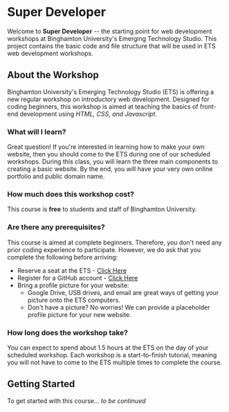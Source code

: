# Super Developer

Welcome to __Super Developer__ -- the starting point for web development workshops at Binghamton University's Emerging Technology Studio. This project contains the basic code and file structure that will be used in ETS web development workshops.

## About the Workshop
Binghamton University's Emerging Technology Studio (ETS) is offering a new regular workshop on introductory web development. Designed for coding beginners, this workshop is aimed at teaching the basics of front-end development using _HTML, CSS, and Javascript_.

### What will I learn?
Great question! If you're interested in learning how to make your own website, then you should come to the ETS during one of our scheduled workshops. During this class, you will learn the three main components to creating a basic website. By the end, you will have your very own online portfolio and public domain name.

### How much does this workshop cost?
This course is __free__ to students and staff of Binghamton University.

### Are there any prerequisites?
This course is aimed at complete beginners. Therefore, you don't need any prior coding experience to participate. However, we do ask that you complete the following before arriving:

* Reserve a seat at the ETS - [Click Here](https://www.binghamton.edu/its/facilities/ets/)
* Register for a GitHub account - [Click Here](http://www.github.com)
* Bring a profile picture for your website:
  * Google Drive, USB drives, and email are great ways of getting your picture onto the ETS computers.
  * Don't have a picture? No worries! We can provide a placeholder profile picture for your new website.

### How long does the workshop take?
You can expect to spend about 1.5 hours at the ETS on the day of your scheduled workshop. Each workshop is a start-to-finish tutorial, meaning you will not have to come to the ETS multiple times to complete the course.

## Getting Started
To get started with this course... _to be continued_
